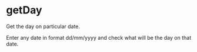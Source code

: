 # getDay
Get the day on particular date.

Enter any date in format dd/mm/yyyy and check what will be the day on that date.
